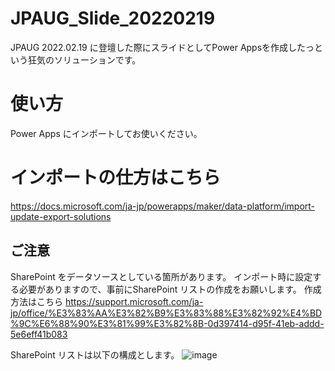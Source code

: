 # JPAUG_Slide_20220219
JPAUG 2022.02.19 に登壇した際にスライドとしてPower Appsを作成したっという狂気のソリューションです。

# 使い方
Power Apps にインポートしてお使いください。

# インポートの仕方はこちら
https://docs.microsoft.com/ja-jp/powerapps/maker/data-platform/import-update-export-solutions

## ご注意
SharePoint をデータソースとしている箇所があります。
インポート時に設定する必要がありますので、事前にSharePoint リストの作成をお願いします。
作成方法はこちら
https://support.microsoft.com/ja-jp/office/%E3%83%AA%E3%82%B9%E3%83%88%E3%82%92%E4%BD%9C%E6%88%90%E3%81%99%E3%82%8B-0d397414-d95f-41eb-addd-5e6eff41b083

SharePoint リストは以下の構成とします。
![image](https://user-images.githubusercontent.com/96101315/154794056-bc8aa2bc-d8ee-43d1-82e9-58c554fc0d6c.png)

